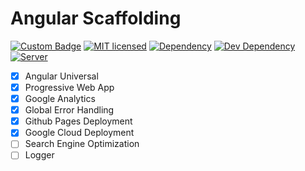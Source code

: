 # Angular Scaffolding

[![Custom Badge](https://img.shields.io/badge/Author-Abhijit%20Kar-brightgreen.svg)](http://www.abhijit-kar.com/)
[![MIT licensed](https://img.shields.io/badge/Licence-MIT-blue.svg?style=flat)](https://opensource.org/licenses/mit-license.php)
[![Dependency](https://david-dm.org/abhijit-kar/dont-let-him-poo.svg?style=flat)](https://david-dm.org/abhijit-kar/dont-let-him-poo)
[![Dev Dependency](https://david-dm.org/abhijit-kar/dont-let-him-poo/dev-status.svg?style=flat)](https://david-dm.org/abhijit-kar/dont-let-him-poo?type=dev)
[![Server](https://img.shields.io/badge/Server-GitHub%20Pages-brightgreen.svg?style=flat)](http://www.abhijit-kar.com/angular-scaffolding/) 

- [x] Angular Universal
- [x] Progressive Web App
- [x] Google Analytics
- [x] Global Error Handling
- [x] Github Pages Deployment
- [x] Google Cloud Deployment
- [ ] Search Engine Optimization
- [ ] Logger

